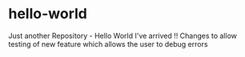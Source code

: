 # hello-world
Just another Repository - Hello World I've arrived !!
Changes to allow testing of new feature which allows the user to debug errors
